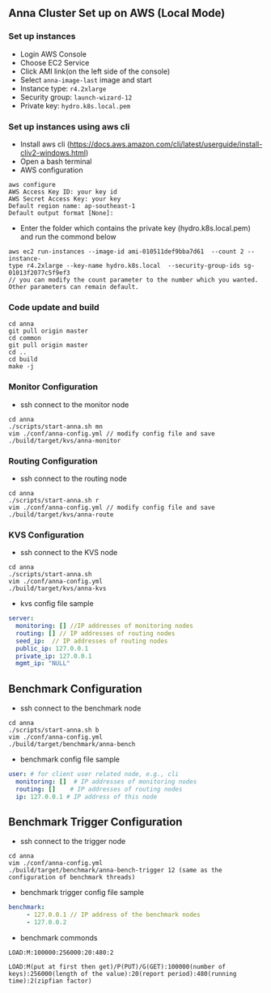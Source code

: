 ## Anna Cluster Set up on AWS (Local Mode)

### Set up instances
- Login AWS Console
- Choose EC2 Service
- Click AMI link(on the left side of the console)
- Select `anna-image-last` image and start
- Instance type: `r4.2xlarge`
- Security group: `launch-wizard-12`
- Private key: `hydro.k8s.local.pem`

### Set up instances using aws cli
- Install aws cli (https://docs.aws.amazon.com/cli/latest/userguide/install-cliv2-windows.html)
- Open a bash terminal
- AWS configuration
```
aws configure
AWS Access Key ID: your key id
AWS Secret Access Key: your key
Default region name: ap-southeast-1
Default output format [None]: 

```
- Enter the folder which contains the private key (hydro.k8s.local.pem) and run the commond below
```
aws ec2 run-instances --image-id ami-010511def9bba7d61  --count 2 --instance-
type r4.2xlarge --key-name hydro.k8s.local  --security-group-ids sg-01013f2077c5f9ef3
// you can modify the count parameter to the number which you wanted. Other parameters can remain default.
```
### Code update and build
```
cd anna 
git pull origin master
cd common
git pull origin master
cd ..
cd build
make -j
```

### Monitor Configuration
- ssh connect to the monitor node
```
cd anna
./scripts/start-anna.sh mn
vim ./conf/anna-config.yml // modify config file and save
./build/target/kvs/anna-monitor
```

### Routing Configuration
- ssh connect to the routing node 
```
cd anna
./scripts/start-anna.sh r
vim ./conf/anna-config.yml // modify config file and save
./build/target/kvs/anna-route
```

### KVS Configuration
- ssh connect to the KVS node
```
cd anna
./scripts/start-anna.sh 
vim ./conf/anna-config.yml
./build/target/kvs/anna-kvs
```
- kvs config file sample
  
```yml
server:
  monitoring: [] //IP addresses of monitoring nodes
  routing: [] // IP addresses of routing nodes
  seed_ip:  // IP addresses of routing nodes
  public_ip: 127.0.0.1
  private_ip: 127.0.0.1
  mgmt_ip: "NULL"

```

## Benchmark Configuration
- ssh connect to the benchmark node
```
cd anna
./scripts/start-anna.sh b
vim ./conf/anna-config.yml
./build/target/benchmark/anna-bench
```
- benchmark config file sample
```yml
user: # for client user related node, e.g., cli
  monitoring: []  # IP addresses of monitoring nodes
  routing: []    # IP addresses of routing nodes
  ip: 127.0.0.1 # IP address of this node
```

## Benchmark Trigger Configuration
- ssh connect to the trigger node
```
cd anna
vim ./conf/anna-config.yml
./build/target/benchmark/anna-bench-trigger 12 (same as the configuration of benchmark threads)
```
- benchmark trigger config file sample
```yml
benchmark:
     - 127.0.0.1 // IP address of the benchmark nodes
     - 127.0.0.2 
```
- benchmark commonds
```
LOAD:M:100000:256000:20:480:2 

LOAD:M(put at first then get)/P(PUT)/G(GET):100000(number of keys):256000(length of the value):20(report period):480(running time):2(zipfian factor)
```
